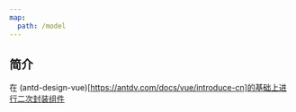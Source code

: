 ```yaml
---
map:
  path: /model
---
```


## 简介

在 (antd-design-vue)[https://antdv.com/docs/vue/introduce-cn]的基础上进行二次封装组件
